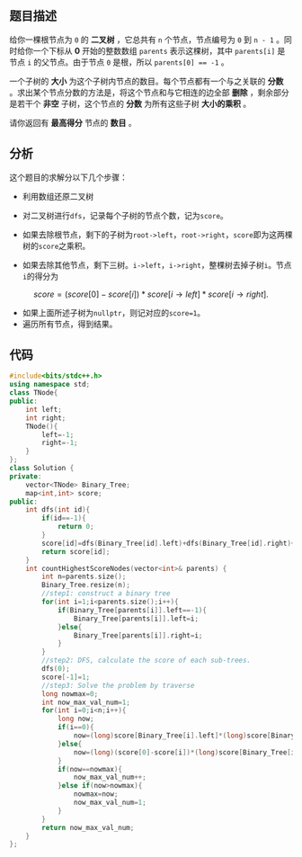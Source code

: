 ## 题目描述

给你一棵根节点为 `0` 的 **二叉树** ，它总共有 `n` 个节点，节点编号为 `0` 到 `n - 1` 。同时给你一个下标从 **0** 开始的整数数组 `parents` 表示这棵树，其中 `parents[i]` 是节点 `i` 的父节点。由于节点 `0` 是根，所以 `parents[0] == -1` 。

一个子树的 **大小** 为这个子树内节点的数目。每个节点都有一个与之关联的 **分数** 。求出某个节点分数的方法是，将这个节点和与它相连的边全部 **删除** ，剩余部分是若干个 **非空** 子树，这个节点的 **分数** 为所有这些子树 **大小的乘积** 。

请你返回有 **最高得分** 节点的 **数目** 。

## 分析

这个题目的求解分以下几个步骤：

* 利用数组还原二叉树
* 对二叉树进行`dfs`，记录每个子树的节点个数，记为`score`。
* 如果去除根节点，剩下的子树为`root->left`，`root->right`，`score`即为这两棵树的`score`之乘积。

* 如果去除其他节点，剩下三树。`i->left`，`i->right`，整棵树去掉子树`i`。节点`i`的得分为

$$
score=(score[0]-score[i])*score[i\rightarrow left]*score[i\rightarrow right].
$$



* 如果上面所述子树为`nullptr`，则记对应的`score=1`。
* 遍历所有节点，得到结果。

## 代码

```cpp
#include<bits/stdc++.h>
using namespace std;
class TNode{
public:
    int left;
    int right;
    TNode(){
        left=-1;
        right=-1;
    }
};
class Solution {
private:
    vector<TNode> Binary_Tree;
    map<int,int> score;
public:
    int dfs(int id){
        if(id==-1){
            return 0;
        }
        score[id]=dfs(Binary_Tree[id].left)+dfs(Binary_Tree[id].right)+1;
        return score[id];
    }
    int countHighestScoreNodes(vector<int>& parents) {
        int n=parents.size();
        Binary_Tree.resize(n);
        //step1: construct a binary tree
        for(int i=1;i<parents.size();i++){
            if(Binary_Tree[parents[i]].left==-1){
                Binary_Tree[parents[i]].left=i;
            }else{
                Binary_Tree[parents[i]].right=i;
            }
        }
        //step2: DFS, calculate the score of each sub-trees.
        dfs(0);
        score[-1]=1;
        //step3: Solve the problem by traverse
        long nowmax=0;
        int now_max_val_num=1;
        for(int i=0;i<n;i++){
            long now;
            if(i==0){
                now=(long)score[Binary_Tree[i].left]*(long)score[Binary_Tree[i].right];
            }else{
                now=(long)(score[0]-score[i])*(long)score[Binary_Tree[i].left]*(long)score[Binary_Tree[i].right];
            }
            if(now==nowmax){
                now_max_val_num++;
            }else if(now>nowmax){
                nowmax=now;
                now_max_val_num=1;
            }
        }
        return now_max_val_num;
    }
};
```

